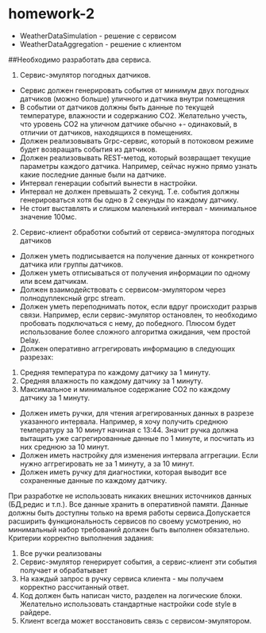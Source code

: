 # homework-2

- WeatherDataSimulation - решение с сервисом
- WeatherDataAggregation - решение с клиентом

##Необходимо разработать два сервиса.

1. Сервис-эмулятор погодных датчиков.
-	Сервис должен генерировать события от минимум двух погодных датчиков (можно больше) уличного и датчика внутри помещения
-	В событии от датчиков должны быть данные по текущей температуре, влажности и содержанию CO2. Желательно учесть, что уровень CO2 на уличном датчике обычно +- одинаковый, в отличии от датчиков, находящихся в помещениях.
-	Должен реализовывать Grpc-сервис, который в потоковом режиме будет возвращать события из датчиков.
-	Должен реализовывать REST-метод, который возвращает текущие параметры каждого датчика. Например, сейчас нужно прямо узнать какие последние данные были на датчике.
-	Интервал генерации событий вынести в настройки.
-	Интервал не должен превышать 2 секунд. Т.е. события должны генерироваться хотя бы одно в 2 секунды по каждому датчику.
-	Не стоит выставлять и слишком маленький интервал - минимальное значение 100мс.

2. Сервис-клиент обработки событий от сервиса-эмулятора погодных датчиков
-	Должен уметь подписывается на получение данных от конкретного датчика или группы датчиков.
-	Должен уметь отписываться от получения информации по одному или всем датчикам.
-	Должен взаимодействовать с сервисом-эмулятором через полнодуплексный grpc stream.
-	Должен уметь переподнимать поток, если вдруг происходит разрыв связи. Например, если сервис-эмулятор остановлен, то необходимо пробовать подключаться с нему, до победного. Плюсом будет использование более сложного алгоритма ожидания, чем простой Delay.
-	Должен оперативно аггрегировать информацию в следующих разрезах:
1) Средняя температура по каждому датчику за 1 минуту.
2) Средняя влажность по каждому датчику за 1 минуту.
3) Максимальное и минимальное содержание CO2 по каждому датчику за 1 минуту.
-	Должен иметь ручки, для чтения агрегированных данных в разрезе указанного интервала. Например, я хочу получить среднюю температуру за 10 минут начиная с 13:44. Значит ручка должна вытащить уже сагрегированные данные по 1 минуте, и посчитать из них среднюю за 10 минут.
-	Должен иметь настройку для изменения интервала аггрегации. Если нужно аггрегировать не за 1 минуту, а за 10 минут.
-	Должен иметь ручку для диагностики, которая выводит все сохраненные данные по каждому датчику.

При разработке не использовать никаких внешних источников данных (БД,редис и т.п.). Все данные хранить в оперативной памяти. Данные должны быть доступны только на время работы сервиса.Допускается расширить функциональность сервисов по своему усмотрению, но минимальный набор требований должен быть выполнен обязательно.
Критерии корректно выполнения задания:
1. Все ручки реализованы
2. Сервис-эмулятор генерирует события, а сервис-клиент эти события получает и обрабатывает
3. На каждый запрос в ручку сервиса клиента - мы получаем корректно рассчитанный ответ.
4. Код должен быть написан чисто, разделен на логические блоки. Желательно использовать стандартные настройки code style в райдере.
5. Клиент всегда может восстановить связь с сервисом-эмулятором.

